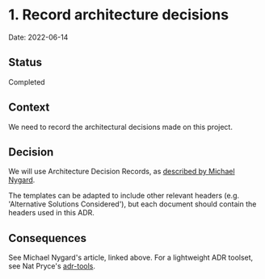 # 1. Record architecture decisions

Date: 2022-06-14

## Status

Completed

## Context

We need to record the architectural decisions made on this project.

## Decision

We will use Architecture Decision Records,
as [described by Michael Nygard](http://thinkrelevance.com/blog/2011/11/15/documenting-architecture-decisions).

The templates can be adapted to include other relevant headers
(e.g. 'Alternative Solutions Considered'),
but each document should contain the headers used in this ADR.

## Consequences

See Michael Nygard's article, linked above.
For a lightweight ADR toolset,
see Nat Pryce's [adr-tools](https://github.com/npryce/adr-tools).
